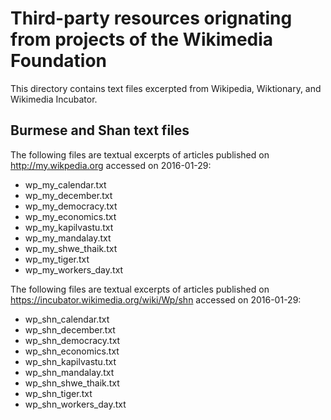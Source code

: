 # Third-party resources orignating from projects of the Wikimedia Foundation

This directory contains text files excerpted from Wikipedia, Wiktionary, and
Wikimedia Incubator.


## Burmese and Shan text files

The following files are textual excerpts of articles published on
http://my.wikpedia.org accessed on 2016-01-29:

* wp_my_calendar.txt
* wp_my_december.txt
* wp_my_democracy.txt
* wp_my_economics.txt
* wp_my_kapilvastu.txt
* wp_my_mandalay.txt
* wp_my_shwe_thaik.txt
* wp_my_tiger.txt
* wp_my_workers_day.txt

The following files are textual excerpts of articles published on
https://incubator.wikimedia.org/wiki/Wp/shn accessed on 2016-01-29:

* wp_shn_calendar.txt
* wp_shn_december.txt
* wp_shn_democracy.txt
* wp_shn_economics.txt
* wp_shn_kapilvastu.txt
* wp_shn_mandalay.txt
* wp_shn_shwe_thaik.txt
* wp_shn_tiger.txt
* wp_shn_workers_day.txt
